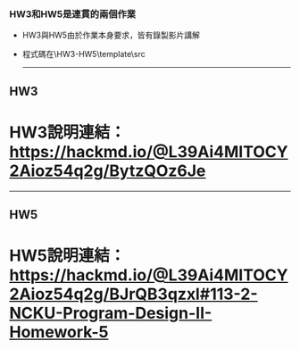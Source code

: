### HW3和HW5是連貫的兩個作業

- HW3與HW5由於作業本身要求，皆有錄製影片講解
- 程式碼在\HW3-HW5\template\src

   -- -- -- -- -- -- -- --

## HW3

# HW3說明連結：https://hackmd.io/@L39Ai4MITOCY2Aioz54q2g/BytzQOz6Je

   -- -- -- -- -- -- -- --

## HW5

# HW5說明連結：https://hackmd.io/@L39Ai4MITOCY2Aioz54q2g/BJrQB3qzxl#113-2-NCKU-Program-Design-II-Homework-5
